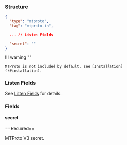 ### Structure

```json
{
  "type": "mtproto",
  "tag": "mtproto-in",

  ... // Listen Fields
  
  "secret": ""
}
```

!!! warning ""

    MTProto is not included by default, see [Installation](/#installation).

### Listen Fields

See [Listen Fields](/configuration/shared/listen) for details.

### Fields

#### secret

==Required==

MTProto V3 secret.
